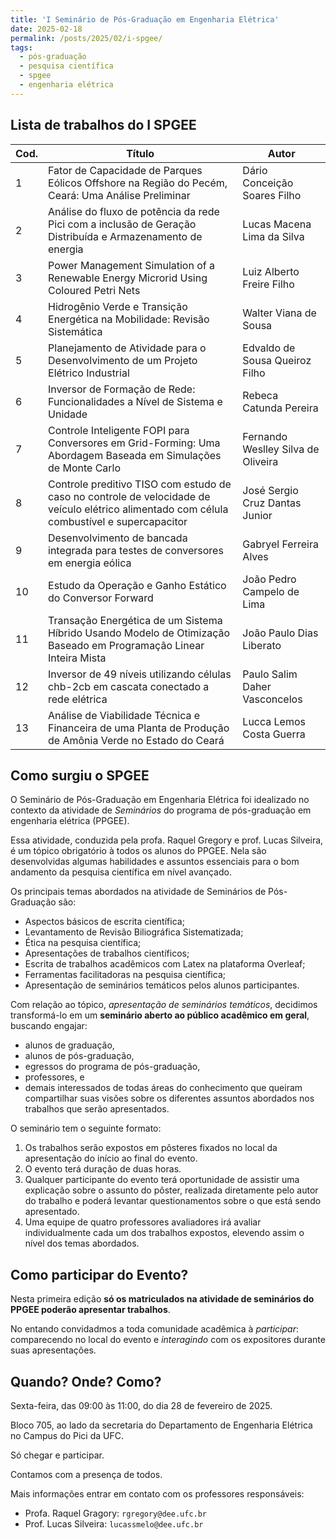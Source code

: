 ```yaml
---
title: 'I Seminário de Pós-Graduação em Engenharia Elétrica'
date: 2025-02-18
permalink: /posts/2025/02/i-spgee/
tags:
  - pós-graduação
  - pesquisa científica
  - spgee
  - engenharia elétrica
---
```


## Lista de trabalhos do I SPGEE

| Cod. | Título                                                                                                                                      | Autor                              |
|------|---------------------------------------------------------------------------------------------------------------------------------------------|------------------------------------|
| 1    | Fator de Capacidade de Parques Eólicos Offshore na Região do Pecém, Ceará: Uma Análise Preliminar                                           | Dário Conceição Soares Filho       |
| 2    | Análise do fluxo de potência da rede Pici com a inclusão de Geração Distribuída e Armazenamento de energia                                  | Lucas Macena Lima da Silva         |
| 3    | Power Management Simulation of a Renewable Energy Microrid Using Coloured Petri Nets                                                        | Luiz Alberto Freire Filho          |
| 4    | Hidrogênio Verde e Transição Energética na Mobilidade: Revisão Sistemática                                                                  | Walter Viana de Sousa              |
| 5    | Planejamento de Atividade para o Desenvolvimento de um Projeto Elétrico Industrial                                                          | Edvaldo de Sousa Queiroz Filho     |
| 6    | Inversor de Formação de Rede: Funcionalidades a Nível de Sistema e Unidade                                                                  | Rebeca Catunda Pereira             |
| 7    | Controle Inteligente FOPI para Conversores em Grid-Forming: Uma Abordagem Baseada em Simulações de Monte Carlo                              | Fernando Weslley Silva de Oliveira |
| 8    | Controle preditivo TISO com estudo de caso no controle de velocidade de veículo elétrico alimentado com célula combustível e supercapacitor | José Sergio Cruz Dantas Junior     |
| 9    | Desenvolvimento de bancada integrada para testes de conversores em energia eólica                                                           | Gabryel Ferreira Alves             |
| 10   | Estudo da Operação e Ganho Estático do Conversor Forward                                                                                    | João Pedro Campelo de Lima         |
| 11   | Transação Energética de um Sistema Híbrido Usando Modelo de Otimização Baseado em Programação Linear Inteira Mista                          | João Paulo Dias Liberato           |
| 12   | Inversor de 49 níveis utilizando células chb-2cb em cascata conectado a rede elétrica                                                       | Paulo Salim Daher Vasconcelos      |
| 13   | Análise de Viabilidade Técnica e Financeira de uma Planta de Produção de Amônia Verde no Estado do Ceará                                    | Lucca Lemos Costa Guerra           |

## Como surgiu o SPGEE

O Seminário de Pós-Graduação em Engenharia Elétrica foi idealizado no contexto da atividade de *Seminários* do programa de pós-graduação em engenharia elétrica (PPGEE). 

Essa atividade, conduzida pela profa. Raquel Gregory e prof. Lucas Silveira, é um tópico obrigatório à todos os alunos do PPGEE. Nela são desenvolvidas algumas habilidades e assuntos essenciais para o bom andamento da pesquisa científica em nível avançado. 

Os principais temas abordados na atividade de Seminários de Pós-Graduação são:

- Aspectos básicos de escrita científica;
- Levantamento de Revisão Biliográfica Sistematizada;
- Ética na pesquisa científica;
- Apresentações de trabalhos científicos;
- Escrita de trabalhos acadêmicos com Latex na plataforma Overleaf;
- Ferramentas facilitadoras na pesquisa científica;
- Apresentação de seminários temáticos pelos alunos participantes.

Com relação ao tópico, *apresentação de seminários temáticos*, decidimos transformá-lo em um **seminário aberto ao público acadêmico em geral**, buscando engajar:
- alunos de graduação,
- alunos de pós-graduação,
- egressos do programa de pós-graduação,
- professores, e
- demais interessados de todas áreas do conhecimento que queiram compartilhar suas visões sobre os diferentes assuntos abordados nos trabalhos que serão apresentados.

O seminário tem o seguinte formato: 

1. Os trabalhos serão expostos em pôsteres fixados no local da apresentação do início ao final do evento. 
2. O evento terá duração de duas horas.
3. Qualquer participante do evento terá oportunidade de assistir uma explicação sobre o assunto do pôster, realizada diretamente pelo autor do trabalho e poderá levantar questionamentos sobre o que está sendo apresentado. 
4. Uma equipe de quatro professores avaliadores irá avaliar individualmente cada um dos trabalhos expostos, elevendo assim o nível dos temas abordados.

## Como participar do Evento?

Nesta primeira edição **só os matriculados na atividade de seminários do PPGEE poderão apresentar trabalhos**. 

No entando convidadmos a toda comunidade acadêmica à *participar*: comparecendo no local do evento e *interagindo* com os expositores durante suas apresentações.

## Quando? Onde? Como?

Sexta-feira, das 09:00 às 11:00, do dia 28 de fevereiro de 2025.

Bloco 705, ao lado da secretaria do Departamento de Engenharia Elétrica no Campus do Pici da UFC.

Só chegar e participar.

Contamos com a presença de todos.

Mais informações entrar em contato com os professores responsáveis:

- Profa. Raquel Gragory: `rgregory@dee.ufc.br`
- Prof. Lucas Silveira: `lucassmelo@dee.ufc.br`
